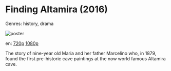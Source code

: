 # Finding Altamira (2016)

Genres: history, drama

![poster](http://image.tmdb.org/t/p/w500/dEvfpB05SBMmQtxuW9KE43eDz48.jpg)

en:
  [720p](magnet:?xt=urn:btih:3E046B56DA7743507E5CCAED75EA60E6EECFDB15&tr=udp://glotorrents.pw:6969/announce&tr=udp://tracker.opentrackr.org:1337/announce&tr=udp://torrent.gresille.org:80/announce&tr=udp://tracker.openbittorrent.com:80&tr=udp://tracker.coppersurfer.tk:6969&tr=udp://tracker.leechers-paradise.org:6969&tr=udp://p4p.arenabg.ch:1337&tr=udp://tracker.internetwarriors.net:1337)
  [1080p](magnet:?xt=urn:btih:ABCB3A087038CD7684E6A8EA6B68C42A15EA5952&tr=udp://glotorrents.pw:6969/announce&tr=udp://tracker.opentrackr.org:1337/announce&tr=udp://torrent.gresille.org:80/announce&tr=udp://tracker.openbittorrent.com:80&tr=udp://tracker.coppersurfer.tk:6969&tr=udp://tracker.leechers-paradise.org:6969&tr=udp://p4p.arenabg.ch:1337&tr=udp://tracker.internetwarriors.net:1337)
  


The story of nine-year old Maria and her father Marcelino who, in 1879, found the first pre-historic cave paintings at the now world famous Altamira cave.
